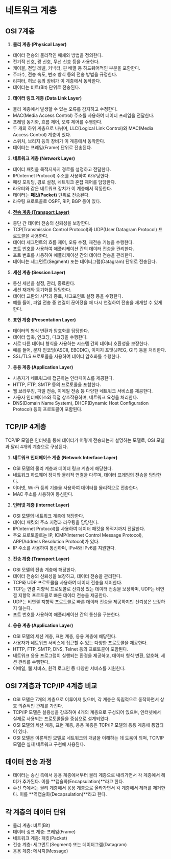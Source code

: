 # 네트워크 계층

## OSI 7계층

1. **물리 계층 (Physical Layer)**
- 데이터 전송의 물리적인 매체와 방법을 정의한다.
- 전기적 신호, 광 신호, 무선 신호 등을 사용한다.
- 케이블, 전압 레벨, 커넥터, 핀 배열 등 하드웨어적인 부분을 포함한다.
- 주파수, 전송 속도, 변조 방식 등의 전송 방법을 규정한다.
- 리피터, 허브 등의 장비가 이 계층에서 동작한다.
- 데이터는 비트(Bit) 단위로 전송된다.

2. **데이터 링크 계층 (Data Link Layer)**
- 물리 계층에서 발생할 수 있는 오류를 감지하고 수정한다.
- MAC(Media Access Control) 주소를 사용하여 데이터 프레임을 전달한다.
- 프레임 동기화, 흐름 제어, 오류 제어를 수행한다.
- 두 개의 하위 계층으로 나뉘며, LLC(Logical Link Control)와 MAC(Media Access Control) 계층이 있다.
- 스위치, 브리지 등의 장비가 이 계층에서 동작한다.
- 데이터는 프레임(Frame) 단위로 전송된다.

3. **네트워크 계층 (Network Layer)**
- 데이터 패킷을 목적지까지 경로를 설정하고 전달한다.
- IP(Internet Protocol) 주소를 사용하여 라우팅한다.
- 패킷 포워딩, 경로 설정, 네트워크 혼잡 제어를 담당한다.
- 라우터와 같은 네트워크 장치가 이 계층에서 작동한다.
- 데이터는 **패킷(Packet)** 단위로 전송된다.
- 라우팅 프로토콜로 OSPF, RIP, BGP 등이 있다.
 
4. [**전송 계층 (Transport Layer)**](transport_layer.md)
- 종단 간 데이터 전송의 신뢰성을 보장한다.
- TCP(Transmission Control Protocol)와 UDP(User Datagram Protocol) 프로토콜을 사용한다.
- 데이터 세그먼트의 흐름 제어, 오류 수정, 재전송 기능을 수행한다.
- 포트 번호를 사용하여 애플리케이션 간의 데이터 전송을 관리한다.
- 포트 번호를 사용하여 애플리케이션 간의 데이터 전송을 관리한다.
- 데이터는 세그먼트(Segment) 또는 데이터그램(Datagram) 단위로 전송된다. 

5. **세션 계층 (Session Layer)**
- 통신 세션을 설정, 관리, 종료한다.
- 세션 재개와 동기화를 담당한다.
- 데이터 교환의 시작과 종료, 체크포인트 설정 등을 수행한다.
- 예를 들어, 파일 전송 중 연결이 끊어졌을 때 다시 연결하여 전송을 재개할 수 있게 한다.

6. **표현 계층 (Presentation Layer)**
- 데이터의 형식 변환과 암호화를 담당한다.
- 데이터 압축, 인코딩, 디코딩을 수행한다.
- 서로 다른 데이터 형식을 사용하는 시스템 간의 데이터 호환성을 보장한다.
- 예를 들어, 문자 인코딩(ASCII, EBCDIC), 이미지 포맷(JPEG, GIF) 등을 처리한다.
- SSL/TLS 프로토콜을 사용하여 데이터 암호화를 수행한다.

7. **응용 계층 (Application Layer)**
- 사용자가 네트워크에 접근하는 인터페이스를 제공한다.
- HTTP, FTP, SMTP 등의 프로토콜을 포함한다.
- 웹 브라우징, 파일 전송, 이메일 전송 등 다양한 네트워크 서비스를 제공한다.
- 사용자 인터페이스와 직접 상호작용하며, 네트워크 요청을 처리한다.
- DNS(Domain Name System), DHCP(Dynamic Host Configuration Protocol) 등의 프로토콜이 포함된다.


## TCP/IP 4계층

TCP/IP 모델은 인터넷을 통해 데이터가 어떻게 전송되는지 설명하는 모델로, OSI 모델과 달리 4개의 계층으로 구성된다.

1. **네트워크 인터페이스 계층 (Network Interface Layer)**
- OSI 모델의 물리 계층과 데이터 링크 계층에 해당한다.
- 네트워크 하드웨어 장치와 물리적 연결을 다루며, 데이터 프레임의 전송을 담당한다.
- 이더넷, Wi-Fi 등의 기술을 사용하여 데이터를 물리적으로 전송한다.
- MAC 주소를 사용하여 통신한다.

2. **인터넷 계층 (Internet Layer)**
- OSI 모델의 네트워크 계층에 해당한다.
- 데이터 패킷의 주소 지정과 라우팅을 담당한다.
- IP(Internet Protocol)를 사용하여 데이터 패킷을 목적지까지 전달한다.
- 주요 프로토콜로는 IP, ICMP(Internet Control Message Protocol), ARP(Address Resolution Protocol)가 있다.
- IP 주소를 사용하여 통신하며, IPv4와 IPv6를 지원한다.
  
3. [**전송 계층 (Transport Layer)**](./transport_layer.md)
- OSI 모델의 전송 계층에 해당한다.
- 데이터 전송의 신뢰성을 보장하고, 데이터 전송을 관리한다.
- TCP와 UDP 프로토콜을 사용하여 데이터 전송을 제어한다.
- TCP는 연결 지향적 프로토콜로 신뢰성 있는 데이터 전송을 보장하며, UDP는 비연결 지향적 프로토콜로 빠른 데이터 전송을 제공한다.
- UDP는 비연결 지향적 프로토콜로 빠른 데이터 전송을 제공하지만 신뢰성은 보장하지 않는다.
- 포트 번호를 사용하여 애플리케이션 간의 통신을 구분한다.

4. **응용 계층 (Application Layer)**
- OSI 모델의 세션 계층, 표현 계층, 응용 계층에 해당한다.
- 사용자가 네트워크 서비스에 접근할 수 있는 다양한 프로토콜을 제공한다.
- HTTP, FTP, SMTP, DNS, Telnet 등의 프로토콜이 포함된다.
- 네트워크 응용 프로그램이 실행되는 환경을 제공하고, 데이터 형식 변환, 암호화, 세션 관리를 수행한다.
- 이메일, 웹 서비스, 원격 로그인 등 다양한 서비스를 지원한다.

## OSI 7계층과 TCP/IP 4계층 비교
- OSI 모델은 7개의 계층으로 이루어져 있으며, 각 계층은 독립적으로 동작하면서 상호 의존적인 관계를 가진다.
- TCP/IP 모델은 실용성을 강조하여 4개의 계층으로 구성되어 있으며, 인터넷에서 실제로 사용되는 프로토콜들을 중심으로 설계되었다.
- OSI 모델의 세션 계층, 표현 계층, 응용 계층은 TCP/IP 모델의 응용 계층에 통합되어 있다.
- OSI 모델은 이론적인 모델로 네트워크의 개념을 이해하는 데 도움이 되며, TCP/IP 모델은 실제 네트워크 구현에 사용된다.

## 데이터 전송 과정
- 데이터는 송신 측에서 응용 계층에서부터 물리 계층으로 내려가면서 각 계층에서 헤더가 추가된다. 이를 **캡슐화(Encapsulation)**라고 한다.
- 수신 측에서는 물리 계층에서 응용 계층으로 올라가면서 각 계층에서 헤더를 제거한다. 이를 **역캡슐화(Decapsulation)**라고 한다.

## 각 계층의 데이터 단위
- 물리 계층: 비트(Bit)
- 데이터 링크 계층: 프레임(Frame)
- 네트워크 계층: 패킷(Packet)
- 전송 계층: 세그먼트(Segment) 또는 데이터그램(Datagram)
- 응용 계층: 메시지(Message)